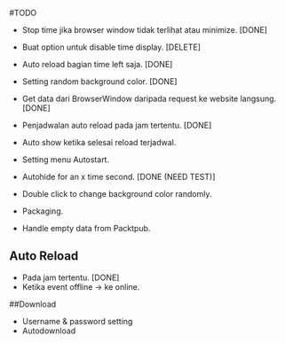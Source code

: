 #TODO

- Stop time jika browser window tidak terlihat atau minimize. [DONE]
- Buat option untuk disable time display. [DELETE]
- Auto reload bagian time left saja. [DONE]
- Setting random background color. [DONE]
- Get data dari BrowserWindow daripada request ke website langsung. [DONE]

- Penjadwalan auto reload pada jam tertentu. [DONE]
- Auto show ketika selesai reload terjadwal.
- Setting menu Autostart.
- Autohide for an x time second. [DONE (NEED TEST)]
- Double click to change background color randomly.

- Packaging.
- Handle empty data from Packtpub.

## Auto Reload
- Pada jam tertentu. [DONE]
- Ketika event offline -> ke online.

##Download 
- Username & password setting
- Autodownload